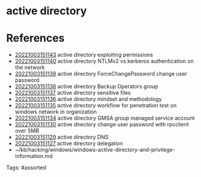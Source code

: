 # active directory 

# References
- [20221003151143](/zet/20221003151143/) active directory  exploiting permissions
- [20221003151140](/zet/20221003151140/) active directory  NTLMv2 vs kerberos authentication on the network
- [20221003151139](/zet/20221003151139/) active directory  ForceChangePassword change user password
- [20221003151138](/zet/20221003151138/) active directory  Backup Operators group
- [20221003151137](/zet/20221003151137/) active directory  sensitive files
- [20221003151136](/zet/20221003151136/) active directory  mindset and methodology
- [20221003151135](/zet/20221003151135/) active directory  workflow for penetration test on windows network in organization
- [20221003151134](/zet/20221003151134/) active directory  GMSA group managed service account
- [20221003151130](/zet/20221003151130/) active directory  change user password with rpcclient over SMB 
- [20221003151129](/zet/20221003151129/) active directory  DNS
- [20221003151127](/zet/20221003151127/) active directory  delegation
- ~/kb/hacking/windows/windows-active-directory-and-privilege-information.md

Tags:
    #assorted


